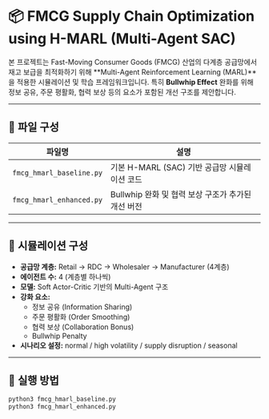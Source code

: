 # 📦 FMCG Supply Chain Optimization using H-MARL (Multi-Agent SAC)

본 프로젝트는 Fast-Moving Consumer Goods (FMCG) 산업의 다계층 공급망에서 재고 보급을 최적화하기 위해 **Multi-Agent Reinforcement Learning (MARL)**을 적용한 시뮬레이션 및 학습 프레임워크입니다. 특히 **Bullwhip Effect** 완화를 위해 정보 공유, 주문 평활화, 협력 보상 등의 요소가 포함된 개선 구조를 제안합니다.

---

## 📁 파일 구성

| 파일명                    | 설명 |
|---------------------------|------|
| `fmcg_hmarl_baseline.py`  | 기본 H-MARL (SAC) 기반 공급망 시뮬레이션 코드 |
| `fmcg_hmarl_enhanced.py`  | Bullwhip 완화 및 협력 보상 구조가 추가된 개선 버전 |

---

## 🚚 시뮬레이션 구성

- **공급망 계층:** Retail → RDC → Wholesaler → Manufacturer (4계층)
- **에이전트 수:** 4 (계층별 하나씩)
- **모델:** Soft Actor-Critic 기반의 Multi-Agent 구조
- **강화 요소:**
  - 정보 공유 (Information Sharing)
  - 주문 평활화 (Order Smoothing)
  - 협력 보상 (Collaboration Bonus)
  - Bullwhip Penalty
- **시나리오 설정:** normal / high volatility / supply disruption / seasonal

---

## 🧪 실행 방법

```bash
python3 fmcg_hmarl_baseline.py
python3 fmcg_hmarl_enhanced.py
